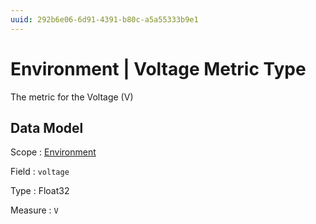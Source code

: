 ```yaml
---
uuid: 292b6e06-6d91-4391-b80c-a5a55333b9e1
---
```

# Environment | Voltage Metric Type

The metric for the Voltage (V)

## Data Model

Scope
: [Environment](../../scopes/environment.md)

Field
: `voltage`

Type
: Float32

Measure
: `V`
